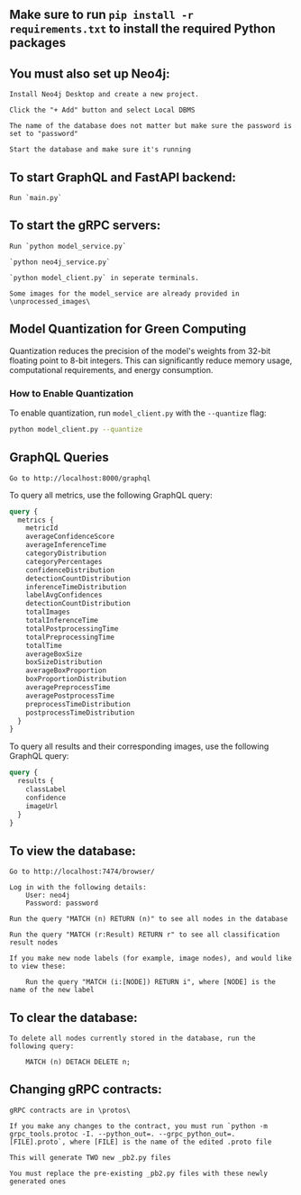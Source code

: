 ## Make sure to run `pip install -r requirements.txt` to install the required Python packages

## You must also set up Neo4j:

    Install Neo4j Desktop and create a new project.

    Click the "+ Add" button and select Local DBMS

    The name of the database does not matter but make sure the password is set to "password"

    Start the database and make sure it's running

## To start GraphQL and FastAPI backend:

    Run `main.py`

## To start the gRPC servers:

    Run `python model_service.py`
    
    `python neo4j_service.py`

    `python model_client.py` in seperate terminals.

    Some images for the model_service are already provided in \unprocessed_images\

## Model Quantization for Green Computing

Quantization reduces the precision of the model's weights from 32-bit floating point to 8-bit integers. This can significantly reduce memory usage, computational requirements, and energy consumption.

### How to Enable Quantization

To enable quantization, run `model_client.py` with the `--quantize` flag:

```bash
python model_client.py --quantize
```

## GraphQL Queries

    Go to http://localhost:8000/graphql

To query all metrics, use the following GraphQL query:

```graphql
query {
  metrics {
    metricId
    averageConfidenceScore
    averageInferenceTime
    categoryDistribution
    categoryPercentages
    confidenceDistribution
    detectionCountDistribution
    inferenceTimeDistribution
    labelAvgConfidences
    detectionCountDistribution
    totalImages
    totalInferenceTime
    totalPostprocessingTime
    totalPreprocessingTime
    totalTime
    averageBoxSize
    boxSizeDistribution
    averageBoxProportion
    boxProportionDistribution
    averagePreprocessTime
    averagePostprocessTime
    preprocessTimeDistribution
    postprocessTimeDistribution
  }
}
```

To query all results and their corresponding images, use the following GraphQL query:

```graphql
query {
  results {
    classLabel
    confidence
    imageUrl
  }
}
```


## To view the database:

    Go to http://localhost:7474/browser/

    Log in with the following details:
        User: neo4j
        Password: password

    Run the query "MATCH (n) RETURN (n)" to see all nodes in the database

    Run the query "MATCH (r:Result) RETURN r" to see all classification result nodes

    If you make new node labels (for example, image nodes), and would like to view these:

        Run the query "MATCH (i:[NODE]) RETURN i", where [NODE] is the name of the new label

## To clear the database:

    To delete all nodes currently stored in the database, run the following query:

        MATCH (n) DETACH DELETE n;

## Changing gRPC contracts:

    gRPC contracts are in \protos\

    If you make any changes to the contract, you must run `python -m grpc_tools.protoc -I. --python_out=. --grpc_python_out=. [FILE].proto`, where [FILE] is the name of the edited .proto file

    This will generate TWO new _pb2.py files

    You must replace the pre-existing _pb2.py files with these newly generated ones
